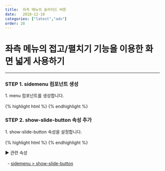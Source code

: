 ```yaml
---
title:  좌측 메뉴의 슬라이드 버튼
date:   2018-12-10
categories: ["latest","adv"]
order: 28
---
```


좌측 메뉴의 접고/펼치기 기능을 이용한 화면 넓게 사용하기
===

---

### STEP 1. sidemenu 컴포넌트 생성
<div>1. menu 컴포넌트를 생성합니다.</div>
<br>
{% highlight html %}
<sbux-sidemenu id="sbIdx1_1" name="sbIdx1_1" uitype="normal">
    <menu-item id="1" text="1">
        <menu-item id="1_1" text="1_1">
            <menu-item id="1_1_1" text="1_1_1"></menu-item>
            <menu-item id="1_1_2" text="1_1_2"></menu-item>
        </menu-item>
    </menu-item>
    <menu-item id="2" text="2" >
        <menu-item id="2_1" text="2_1">
            <menu-item id="2_1_1" text="2_1_1"></menu-item>
        </menu-item>
    </menu-item>
</sbux-sidemenu>
{% endhighlight %}

### STEP 2. show-slide-button 속성 추가
<div>1. show-slide-button 속성을 설정합니다.</div>
<br>
{% highlight html %}
<sbux-sidemenu id="sbIdx1_1" name="sbIdx1_1" uitype="normal" show-slide-button="true">
    <menu-item id="1" text="1">
        <menu-item id="1_1" text="1_1">
            <menu-item id="1_1_1" text="1_1_1"></menu-item>
            <menu-item id="1_1_2" text="1_1_2"></menu-item>
        </menu-item>
    </menu-item>
    <menu-item id="2" text="2" >
        <menu-item id="2_1" text="2_1">
            <menu-item id="2_1_1" text="2_1_1"></menu-item>
        </menu-item>
    </menu-item>
</sbux-sidemenu>
{% endhighlight %}

<sbux-tabs id="explainTab" name="explainTab" uitype="normal" title-target-id-array="exTab1" 
           title-text-array="설명">
</sbux-tabs>
<div class="tab-content">
    <div id="exTab1">
        ▶ 관련 속성<br><br>
        &nbsp;&nbsp;- <a href="https://softbowllab.github.io/sbux/attribute/latest/sidemenu.showslidebutton#sidemenu" target="_blank">sidemenu > show-slide-button</a><br>
    </div>
</div>